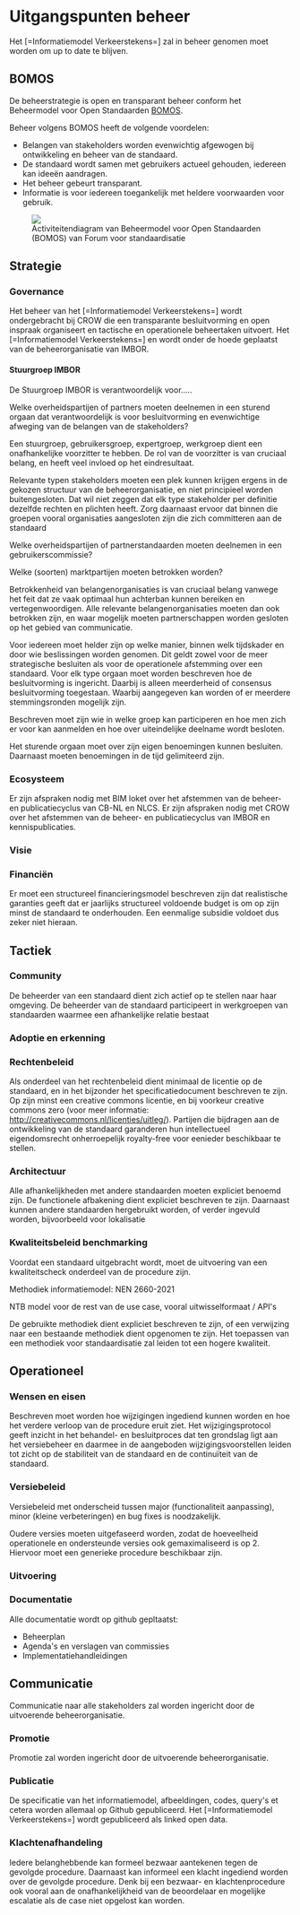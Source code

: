 # Uitgangspunten beheer

Het [=Informatiemodel Verkeerstekens=] zal in beheer genomen moet worden om up to date te blijven.

## BOMOS

De beheerstrategie is open en transparant beheer conform het Beheermodel voor Open Standaarden [BOMOS](https://www.forumstandaardisatie.nl/sites/bfs/files/proceedings/FS22-10-04%204b%20BOMOS.pdf).

Beheer volgens BOMOS heeft de volgende voordelen:

- Belangen van stakeholders worden evenwichtig afgewogen bij ontwikkeling en beheer van de standaard.
- De standaard wordt samen met gebruikers actueel gehouden, iedereen kan ideeën aandragen.
- Het beheer gebeurt transparant.
- Informatie is voor iedereen toegankelijk met heldere voorwaarden voor gebruik.

<figure>
<img src="hoofdstukken/media/bomos.PNG">
<figcaption>Activiteitendiagram van Beheermodel voor Open Standaarden (BOMOS) van Forum voor standaardisatie</caption>
</figure>

## Strategie

### Governance

Het beheer van het [=Informatiemodel Verkeerstekens=] wordt ondergebracht bij CROW die een transparante besluitvorming en open inspraak organiseert en tactische en operationele beheertaken uitvoert. Het [=Informatiemodel Verkeerstekens=] en wordt onder de hoede geplaatst van de beheerorganisatie van IMBOR.

#### Stuurgroep IMBOR

De Stuurgroep IMBOR is verantwoordelijk voor.....

Welke overheidspartijen of partners moeten deelnemen in een sturend orgaan dat verantwoordelijk is voor besluitvorming en evenwichtige afweging van de belangen van de stakeholders?

Een stuurgroep, gebruikersgroep, expertgroep, werkgroep dient een onafhankelijke voorzitter te hebben. De rol van de voorzitter is van cruciaal belang, en heeft veel invloed op het eindresultaat.

Relevante typen stakeholders moeten een plek kunnen krijgen ergens in de gekozen structuur van de beheerorganisatie, en niet principieel worden buitengesloten. Dat wil niet zeggen dat elk type stakeholder per definitie dezelfde rechten en plichten heeft. Zorg
daarnaast ervoor dat binnen die groepen vooral organisaties aangesloten zijn die zich committeren aan de standaard

Welke overheidspartijen of partnerstandaarden moeten deelnemen in een gebruikerscommissie?

Welke (soorten) marktpartijen moeten betrokken worden?

Betrokkenheid van belangenorganisaties is van cruciaal belang vanwege het feit dat ze vaak optimaal hun achterban kunnen bereiken en vertegenwoordigen. Alle relevante belangenorganisaties moeten dan ook betrokken zijn, en waar mogelijk moeten partnerschappen worden gesloten op het gebied van communicatie.

Voor iedereen moet helder zijn op welke manier, binnen welk tijdskader en door wie beslissingen worden genomen. Dit geldt zowel voor de meer strategische besluiten als voor de operationele afstemming over een standaard. Voor elk type orgaan moet worden beschreven hoe de besluitvorming is ingericht. Daarbij is alleen meerderheid of consensus besluitvorming toegestaan. Waarbij aangegeven kan worden of er meerdere stemmingsronden mogelijk zijn.

Beschreven moet zijn wie in welke groep kan participeren en hoe men zich er voor kan aanmelden en hoe over uiteindelijke deelname wordt besloten.

Het sturende orgaan moet over zijn eigen benoemingen kunnen besluiten. Daarnaast moeten benoemingen in de tijd gelimiteerd zijn.

### Ecosysteem

Er zijn afspraken nodig met BIM loket over het afstemmen van de beheer- en publicatiecyclus van CB-NL en NLCS.
Er zijn afspraken nodig met CROW over het afstemmen van de beheer- en publicatiecyclus van IMBOR en kennispublicaties.

### Visie

### Financiën

Er moet een structureel financieringsmodel beschreven zijn dat realistische garanties geeft dat er jaarlijks structureel voldoende budget is om op zijn minst de standaard te onderhouden. Een eenmalige subsidie voldoet dus zeker niet hieraan.

## Tactiek

### Community

De beheerder van een standaard dient zich actief op te stellen naar haar omgeving. De beheerder van de standaard participeert in werkgroepen van standaarden waarmee een afhankelijke relatie bestaat

### Adoptie en erkenning

### Rechtenbeleid

Als onderdeel van het rechtenbeleid dient minimaal de licentie op de standaard, en in het bijzonder het specificatiedocument beschreven te zijn. Op zijn minst een creative commons licentie, en bij voorkeur creative commons zero (voor meer informatie:
http://creativecommons.nl/licenties/uitleg/). Partijen die bijdragen aan de ontwikkeling van de standaard garanderen
hun intellectueel eigendomsrecht onherroepelijk royalty-free voor eenieder beschikbaar te stellen.

### Architectuur

Alle afhankelijkheden met andere standaarden moeten expliciet benoemd zijn. De functionele afbakening dient expliciet beschreven te zijn. Daarnaast kunnen andere standaarden hergebruikt worden, of verder ingevuld worden, bijvoorbeeld voor lokalisatie

### Kwaliteitsbeleid benchmarking

Voordat een standaard uitgebracht wordt, moet de uitvoering van een kwaliteitscheck onderdeel van de procedure zijn.

Methodiek informatiemodel: NEN 2660-2021

NTB model voor de rest van de use case, vooral uitwisselformaat / API's

De gebruikte methodiek dient expliciet beschreven te zijn, of een verwijzing naar een bestaande methodiek dient opgenomen te zijn.
Het toepassen van een methodiek voor standaardisatie zal leiden tot een hogere kwaliteit.

## Operationeel

### Wensen en eisen

Beschreven moet worden hoe wijzigingen ingediend kunnen worden en hoe het verdere verloop van de procedure eruit ziet.
Het wijzigingsprotocol geeft inzicht in het behandel- en besluitproces dat ten grondslag ligt aan het versiebeheer en daarmee in de aangeboden wijzigingsvoorstellen leiden tot zicht op de stabiliteit van de standaard en de continuïteit van de standaard.

### Versiebeleid

Versiebeleid met onderscheid tussen major (functionaliteit aanpassing), minor (kleine verbeteringen) en bug fixes is noodzakelijk.

Oudere versies moeten uitgefaseerd worden, zodat de hoeveelheid operationele en ondersteunde versies ook gemaximaliseerd is op 2. Hiervoor moet een generieke procedure beschikbaar zijn.

### Uitvoering

### Documentatie

Alle documentatie wordt op github gepltaatst:

- Beheerplan
- Agenda's en verslagen van commissies
- Implementatiehandleidingen

## Communicatie

Communicatie naar alle stakeholders zal worden ingericht door de uitvoerende beheerorganisatie.

### Promotie

Promotie zal worden ingericht door de uitvoerende beheerorganisatie.

### Publicatie

De specificatie van het informatiemodel, afbeeldingen, codes, query's et cetera worden allemaal op Github gepubliceerd. Het [=Informatiemodel Verkeerstekens=] wordt gepubliceerd als linked open data.

### Klachtenafhandeling

Iedere belanghebbende kan formeel bezwaar aantekenen tegen de gevolgde procedure. Daarnaast kan informeel een klacht ingediend worden over de gevolgde procedure. Denk bij een bezwaar- en klachtenprocedure ook vooral aan de onafhankelijkheid van de beoordelaar en mogelijke escalatie als de case niet opgelost kan worden.
